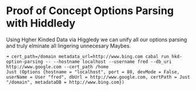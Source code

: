 # Proof of Concept Options Parsing with Hiddledy

Using Hgher Kinded Data via Higgledy we can unify all our options parsing and truly elminate all lingering unnecesary Maybes.

```
➜ cert_path=/domain metadata_url=http://www.bing.com cabal run hkd-option-parsing -- --hostname localhost --username fred --db_uri http://www.google.com --cert_path /home
Just (Options {hostname = "localhost", port = 80, devMode = False, userName = User "fred", dbUrl = http://www.google.com, certPath = Just "/domain", metadataDB = http://www.bing.com})
```
